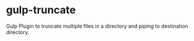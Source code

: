 # gulp-truncate
Gulp Plugin to truncate multiple files in a directory and piping to destination directory.

